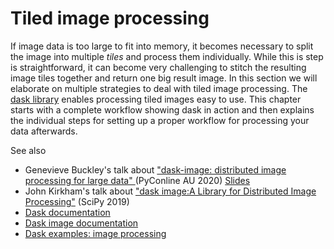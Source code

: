 # Tiled image processing

If image data is too large to fit into memory, it becomes necessary to split the image into multiple _tiles_ and process them individually. While this is step is straightforward, it can become very challenging to stitch the resulting image tiles together and return one big result image. In this section we will elaborate on multiple strategies to deal with tiled image processing. The [dask library](https://docs.dask.org/en/stable/) enables processing tiled images easy to use. This chapter starts with a complete workflow showing dask in action and then explains the individual steps for setting up a proper workflow for processing your data afterwards.

See also
* Genevieve Buckley's talk about ["dask-image: distributed image processing for large data" ](https://www.youtube.com/watch?v=MpjgzNeISeI&t=1359s) (PyConline AU 2020) [Slides](https://genevievebuckley.github.io/dask-image-talk-2020/)
* John Kirkham's talk about ["dask image:A Library for Distributed Image Processing"](https://www.youtube.com/watch?v=XGUS174vvLs) (SciPy 2019)
* [Dask documentation](https://docs.dask.org/en/stable/)
* [Dask image documentation](http://image.dask.org/en/latest/)
* [Dask examples: image processing](https://examples.dask.org/applications/image-processing.html)
